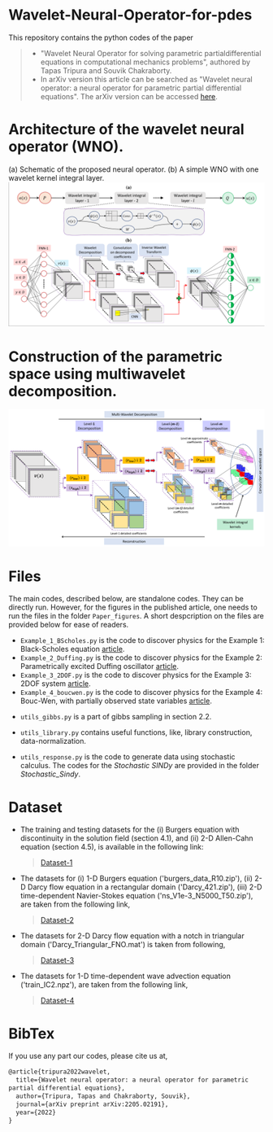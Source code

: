 # Wavelet-Neural-Operator-for-pdes
This repository contains the python codes of the paper 
  > + "Wavelet  Neural  Operator  for  solving  parametric  partialdifferential  equations  in  computational  mechanics  problems", authored by Tapas Tripura and Souvik Chakraborty.
  > + In arXiv version this article can be searched as "Wavelet neural operator: a neural operator for parametric partial differential equations". The arXiv version can be accessed [here](https://arxiv.org/abs/2208.05609).

# Architecture of the wavelet neural operator (WNO). 
(a) Schematic of the proposed neural operator. (b) A simple WNO with one wavelet kernel integral layer. 
![WNO](WNN.png)

# Construction of the parametric space using multiwavelet decomposition.
![Construction of parameterization space in WNO](WNN_parameter.png)

# Files
The main codes, described below, are standalone codes. They can be directly run. However, for the figures in the published article, one needs to run the files in the folder `Paper_figures`. A short despcription on the files are provided below for ease of readers.
  + `Example_1_BScholes.py` is the code to discover physics for the Example 1: Black-Scholes equation [article](https://arxiv.org/pdf/2208.05609.pdf).
  + `Example_2_Duffing.py` is the code to discover physics for the Example 2: Parametrically excited Duffing oscillator [article](https://arxiv.org/pdf/2208.05609.pdf).
  + `Example_3_2DOF.py` is the code to discover physics for the Example 3: 2DOF system [article](https://arxiv.org/pdf/2208.05609.pdf).
  + `Example_4_boucwen.py` is the code to discover physics for the Example 4: Bouc-Wen, with partially observed state variables [article](https://arxiv.org/pdf/2208.05609.pdf).
  - `utils_gibbs.py` is a part of gibbs sampling in section 2.2.
  * `utils_library.py` contains useful functions, like, library construction, data-normalization.
  + `utils_response.py` is the code to generate data using stochastic calculus.
The codes for the *Stochastic SINDy* are provided in the folder *Stochastic_Sindy*.

# Dataset
  + The training and testing datasets for the (i) Burgers equation with discontinuity in the solution field (section 4.1), and (ii) 2-D Allen-Cahn equation (section 4.5), is available in the following link:
    > [Dataset-1](https://drive.google.com/drive/folders/1scfrpChQ1wqFu8VAyieoSrdgHYCbrT6T?usp=sharing)
  + The datasets for (i) 1-D Burgers equation ('burgers_data_R10.zip'), (ii) 2-D Darcy flow equation in a rectangular domain ('Darcy_421.zip'), (iii) 2-D time-dependent Navier-Stokes equation ('ns_V1e-3_N5000_T50.zip'), are taken from the following link,
    > [Dataset-2](https://drive.google.com/drive/folders/1UnbQh2WWc6knEHbLn-ZaXrKUZhp7pjt-)
  + The datasets for 2-D Darcy flow equation with a notch in triangular domain ('Darcy_Triangular_FNO.mat') is taken from following,
    > [Dataset-3](https://drive.google.com/drive/folders/183zFbUqBG3uMthqG16foi5l7vKPPJZ02)
  + The datasets for 1-D time-dependent wave advection equation ('train_IC2.npz'), are taken from the following link,
    > [Dataset-4](https://drive.google.com/drive/folders/1oAh2mUd7YRW8boiCGU_vURfcyYVPJiH3)

# BibTex
If you use any part our codes, please cite us at,
```
@article{tripura2022wavelet,
  title={Wavelet neural operator: a neural operator for parametric partial differential equations},
  author={Tripura, Tapas and Chakraborty, Souvik},
  journal={arXiv preprint arXiv:2205.02191},
  year={2022}
}
```
